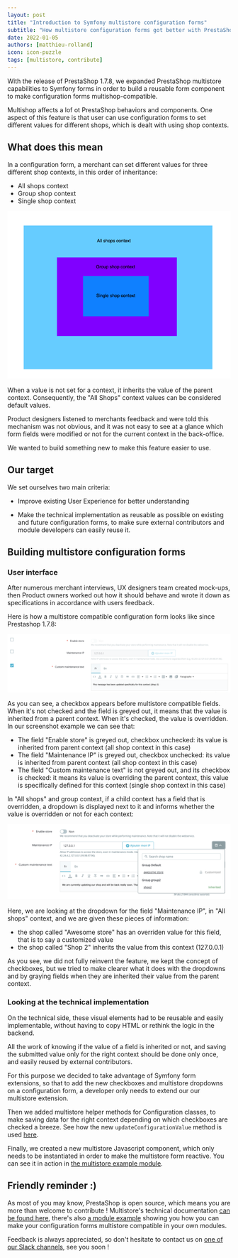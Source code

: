 ```yaml
---
layout: post
title: "Introduction to Symfony multistore configuration forms"
subtitle: "How multistore configuration forms got better with PrestaShop 1.7.8"
date: 2022-01-05 
authors: [matthieu-rolland]
icon: icon-puzzle
tags: [multistore, contribute]
---
```


With the release of PrestaShop 1.7.8, we expanded PrestaShop multistore capabilities to Symfony forms in order to build a reusable form component to make configuration forms multishop-compatible.

Multishop affects a lof ot PrestaShop behaviors and components. One aspect of this feature is that user can use configuration forms to set different values for different shops, which is dealt with using shop contexts.

## What does this mean

In a configuration form, a merchant can set different values for three different shop contexts, in this order of inheritance:

- All shops context
- Group shop context
- Single shop context

![Shop contexts](/assets/images/2022/01/shopcontexts.png)

When a value is not set for a context, it inherits the value of the parent context. Consequently, the "All Shops" context values can be considered default values.

Product designers listened to merchants feedback and were told this mechanism was not obvious, and it was not easy to see at a glance which form fields were modified or not for the current context in the back-office.

We wanted to build something new to make this feature easier to use.

## Our target

We set ourselves two main criteria:

- Improve existing User Experience for better understanding

- Make the technical implementation as reusable as possible on existing and future configuration forms, to make sure external contributors and module developers can easily reuse it.

## Building multistore configuration forms

### User interface

After numerous merchant interviews, UX designers team created mock-ups, then Product owners worked out how it should behave and wrote it down as specifications in accordance with users feedback. 

Here is how a multistore compatible configuration form looks like since Prestashop 1.7.8:

![Shop contexts](/assets/images/2022/01/checkbox.png)

As you can see, a checkbox appears before multistore compatible fields. When it's not checked and the field is greyed out, it means that the value is inherited from a parent context. When it's checked, the value is overridden. In our screenshot example we can see that:

- The field "Enable store" is greyed out, checkbox unchecked: its value is inherited from parent context (all shop context in this case)
- The field "Maintenance IP" is greyed out, checkbox unchecked: its value is inherited from parent context (all shop context in this case)
- The field "Custom maintenance text" is not greyed out, and its checkbox is checked: it means its value is overriding the parent context, this value is specifically defined for this context (single shop context in this case)

In "All shops" and group context, if a child context has a field that is overridden, a dropdown is displayed next to it and informs whether the value is overridden or not for each context:

![Shop contexts](/assets/images/2022/01/dropdown.png)

Here, we are looking at the dropdown for the field "Maintenance IP", in "All shops" context, and we are given these pieces of information:

- the shop called "Awesome store" has an overriden value for this field, that is to say a customized value
- the shop called "Shop 2" inherits the value from this context (127.0.0.1)

As you see, we did not fully reinvent the feature, we kept the concept of checkboxes, but we tried to make clearer what it does with the dropdowns and by graying fields when they are inherited their value from the parent context.

### Looking at the technical implementation

On the technical side, these visual elements had to be reusable and easily implementable, without having to copy HTML or rethink the logic in the backend. 

All the work of knowing if the value of a field is inherited or not, and saving the submitted value only for the right context should be done only once, and easily reused by external contributors.

For this purpose we decided to take advantage of Symfony form extensions, so that to add the new checkboxes and multistore dropdowns on a configuration form, a developer only needs to extend our our multistore extension. 

Then we added multistore helper methods for Configuration classes, to make saving data for the right context depending on which checkboxes are checked a breeze. See how the new `updateConfigurationValue` method is used [here](https://github.com/PrestaShop/example-modules/blob/master/demomultistoreform/src/Form/ContentBlockDataConfiguration.php).

Finally, we created a new multistore Javascript component, which only needs to be instantiated in order to make the multistore form reactive. You can see it in action in [the multistore example module](https://github.com/PrestaShop/example-modules/blob/master/demomultistoreform/views/js/form.js).

## Friendly reminder :)

As most of you may know, PrestaShop is open source, which means you are more than welcome to contribute ! Multistore's technical documentation [can be found here](https://devdocs.prestashop.com/1.7/development/multistore/), there's also [a module example](https://github.com/PrestaShop/example-modules/tree/master/demomultistoreform) showing you how you can make your configuration forms multistore compatible in your own modules.

Feedback is always appreciated, so don't hesitate to contact us on [one of our Slack channels](https://www.prestashop-project.org/slack/channels/), see you soon !
